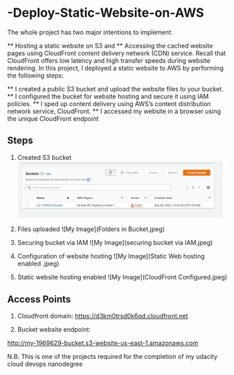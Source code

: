 
# -Deploy-Static-Website-on-AWS

The whole project has two major intentions to implement:

**  Hosting a static website on S3 and
**  Accessing the cached website pages using CloudFront content delivery network (CDN) service. Recall that CloudFront offers low latency and high transfer speeds during website rendering.
In this project, I deployed a static website to AWS by performing the following steps:

**  I created a public S3 bucket and upload the website files to your bucket.
**  I configured the bucket for website hosting and secure it using IAM policies.
**  I sped up content delivery using AWS’s content distribution network service, CloudFront.
**  I accessed my website in a browser using the unique CloudFront endpoint
## Steps
1. Created S3 bucket
![My Image](Created-Bucket.jpeg)

2. Files uploaded
![My Image](Folders in Bucket.jpeg)

3. Securing bucket via IAM
![My Image](securing bucket via IAM.jpeg)

4. Configuration of website hosting
![My Image](Static Web hosting enabled .jpeg)

5. Static website hosting enabled
![My Image](CloudFront Configured.jpeg)




## Access Points

1. Cloudfront domain:
https://d3km0trsd0k6qd.cloudfront.net

2.  Bucket website endpoint:

http://my-1969629-bucket.s3-website-us-east-1.amazonaws.com

N.B. This is one of the projects required for the completion of my udacity cloud devops nanodegree
